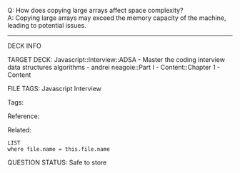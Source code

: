 Q: How does copying large arrays affect space complexity?  
A: Copying large arrays may exceed the memory capacity of the machine, leading to potential issues.


---

DECK INFO

TARGET DECK: Javascript::Interview::ADSA - Master the coding interview data structures algorithms - andrei neagoie::Part I - Content::Chapter 1 - Content

FILE TAGS: Javascript Interview

Tags:

Reference:

Related:

```dataview
LIST
where file.name = this.file.name
```

QUESTION STATUS: Safe to store